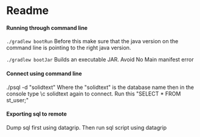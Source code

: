 # Readme 

#### Running through command line
`./gradlew bootRun` Before this make sure that the java version on the command line
is pointing to the right java version. 

`./gradlew bootJar` Builds an executable JAR. Avoid No Main manifest error


#### Connect using command line
./psql -d "solidtext" Where the "solidtext" is the database name
then in the console type \c solidtext again to connect.
Run this "SELECT * FROM st_user;"

#### Exporting sql to remote
Dump sql first using datagrip.
Then run sql script using datagrip